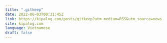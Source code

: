 ```yaml
---
title: ".gitkeep"
date: 2022-06-03T00:31:45Z
link: https://kipalog.com/posts/gitkeep?utm_medium=RSS&utm_source=news.12bit.vn
site: kipalog.com
language: Vietnamese
draft: false
---
```

